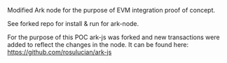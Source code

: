 Modified Ark node for the purpose of EVM integration proof of concept.

See forked repo for install & run for ark-node.

For the purpose of this POC ark-js was forked and new transactions were added to reflect the changes in the node. It can be found here: https://github.com/rosulucian/ark-js
